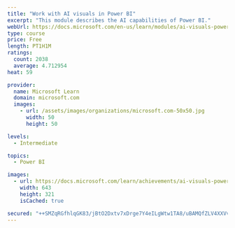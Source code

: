 ```yaml
---
title: "Work with AI visuals in Power BI"
excerpt: "This module describes the AI capabilities of Power BI."
webUrl: https://docs.microsoft.com/en-us/learn/modules/ai-visuals-power-bi/
type: course
price: Free
length: PT1H1M
ratings:
  count: 2038
  average: 4.712954
heat: 59

provider:
  name: Microsoft Learn
  domain: microsoft.com
  images:
    - url: /assets/images/organizations/microsoft.com-50x50.jpg
      width: 50
      height: 50

levels:
  - Intermediate

topics:
  - Power BI

images:
  - url: https://docs.microsoft.com/learn/achievements/ai-visuals-power-bi-social.png
    width: 643
    height: 321
    isCached: true

secured: "++SMZqRGfhlqGK83/jBtO2Dxtv7xDrge7Y4eILgWtw1TA8/uBAMQfZLV4XXVvjQVpJWjFZ0Qx54k0/5KIPYLBKY/2rmvtZ1PwcjZ/iaSPJT9c96ml4h+OEw4RKIvNrgKjOEzCw6UZor+Cc9y0i8JT1/TAfVG+oxVwvbZfPE4TJ4qGisEWtaE2lb59P7/4ac3cibDTKhLpyTakSSS6dvjHAVRmdTGQH6/zxN7LN/b5lHF8HjlAxwOGkQ3LDxFpmfDSsOwKJkZj2tRGYvoyf794XVWmWJmWwptknMs5MaGOnKBgZZ2K1xE/jlm+PehDPGaWqWKEbGnwXlRn7HPZTzZVED3ksF5vdTtbElZsxDpi7adr4HvPBJGU9JcYkM9C8RlAfucOn6emwNmcV4xcmzRAgFBnL+KcMPJ9h8LzS5LplY=;w0NS5oGtNm186xp8uEkwkA=="
---
```


